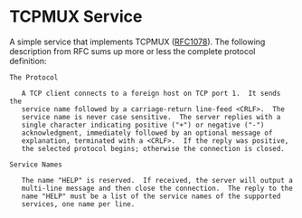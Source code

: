 # TCPMUX Service

A simple service that implements TCPMUX ([RFC1078](https://tools.ietf.org/html/rfc1078)). The following description from RFC sums up more or less the complete protocol definition:

```
The Protocol

   A TCP client connects to a foreign host on TCP port 1.  It sends the
   service name followed by a carriage-return line-feed <CRLF>.  The
   service name is never case sensitive.  The server replies with a
   single character indicating positive ("+") or negative ("-")
   acknowledgment, immediately followed by an optional message of
   explanation, terminated with a <CRLF>.  If the reply was positive,
   the selected protocol begins; otherwise the connection is closed.

Service Names

   The name "HELP" is reserved.  If received, the server will output a
   multi-line message and then close the connection.  The reply to the
   name "HELP" must be a list of the service names of the supported
   services, one name per line.
```